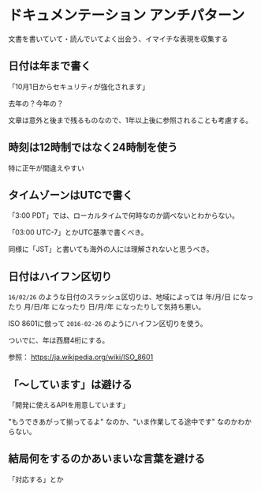 # ドキュメンテーション アンチパターン

文書を書いていて・読んでいてよく出会う、イマイチな表現を収集する


## 日付は年まで書く

「10月1日からセキュリティが強化されます」

去年の？今年の？

文章は意外と後まで残るものなので、1年以上後に参照されることも考慮する。


## 時刻は12時制ではなく24時制を使う

特に正午が間違えやすい


## タイムゾーンはUTCで書く

「3:00 PDT」では、ローカルタイムで何時なのか調べないとわからない。

「03:00 UTC-7」とかUTC基準で書くべき。

同様に「JST」と書いても海外の人には理解されないと思うべき。


## 日付はハイフン区切り

`16/02/26` のような日付のスラッシュ区切りは、地域によっては 年/月/日 になったり 月/日/年 になったり 日/月/年 になったりして気持ち悪い。

ISO 8601に倣って `2016-02-26` のようにハイフン区切りを使う。

ついでに、年は西暦4桁にする。

参照： https://ja.wikipedia.org/wiki/ISO_8601


## 「～しています」は避ける

「開発に使えるAPIを用意しています」

"もうできあがって揃ってるよ" なのか、"いま作業してる途中です" なのかわからない。


## 結局何をするのかあいまいな言葉を避ける

「対応する」とか





